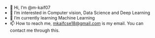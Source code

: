 - 👋 Hi, I’m @m-kaif07
- 👀 I’m interested in Computer vision, Data Science and Deep Learning
- 🌱 I’m currently learning Machine Learning
- 📫 How to reach me, mkaifcse18@gmail.com is my email. You can contact me through this.

<!---
m-kaif07/m-kaif07 is a ✨ special ✨ repository because its `README.md` (this file) appears on your GitHub profile.
You can click the Preview link to take a look at your changes.
--->
